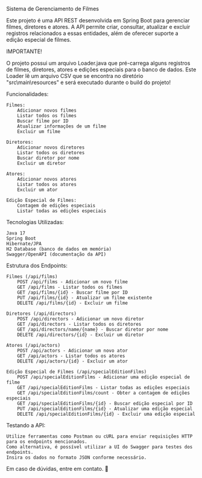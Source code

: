 Sistema de Gerenciamento de Filmes

Este projeto é uma API REST desenvolvida em Spring Boot para gerenciar filmes, diretores e atores. A API permite criar, consultar, atualizar e excluir registros relacionados a essas entidades, além de oferecer suporte a edição especial de filmes.

IMPORTANTE!

O projeto possui um arquivo Loader.java que pré-carrega alguns registros de filmes, diretores, atores e edições especiais para o banco de dados.
Este Loader lê um arquivo CSV que se encontra no diretório "src\main\resources" e será executado durante o build do projeto!

Funcionalidades:

    Filmes:
        Adicionar novos filmes
        Listar todos os filmes
        Buscar filme por ID
        Atualizar informações de um filme
        Excluir um filme

    Diretores:
        Adicionar novos diretores
        Listar todos os diretores
        Buscar diretor por nome
        Excluir um diretor

    Atores:
        Adicionar novos atores
        Listar todos os atores
        Excluir um ator

    Edição Especial de Filmes:
        Contagem de edições especiais
        Listar todas as edições especiais

Tecnologias Utilizadas:

    Java 17
    Spring Boot
    Hibernate/JPA
    H2 Database (banco de dados em memória)
    Swagger/OpenAPI (documentação da API)

Estrutura dos Endpoints:

    Filmes (/api/films)
        POST /api/films - Adicionar um novo filme
        GET /api/films - Listar todos os filmes
        GET /api/films/{id} - Buscar filme por ID
        PUT /api/films/{id} - Atualizar um filme existente
        DELETE /api/films/{id} - Excluir um filme

    Diretores (/api/directors)
        POST /api/directors - Adicionar um novo diretor
        GET /api/directors - Listar todos os diretores
        GET /api/directors/name/{name} - Buscar diretor por nome
        DELETE /api/directors/{id} - Excluir um diretor

    Atores (/api/actors)
        POST /api/actors - Adicionar um novo ator
        GET /api/actors - Listar todos os atores
        DELETE /api/actors/{id} - Excluir um ator

    Edição Especial de Filmes (/api/specialEditionFilms)
        POST /api/specialEditionFilms - Adicionar uma edição especial de filme
        GET /api/specialEditionFilms - Listar todas as edições especiais
        GET /api/specialEditionFilms/count - Obter a contagem de edições especiais
        GET /api/specialEditionFilms/{id} - Buscar edição especial por ID
        PUT /api/specialEditionFilms/{id} - Atualizar uma edição especial
        DELETE /api/specialEditionFilms/{id} - Excluir uma edição especial

Testando a API:

    Utilize ferramentas como Postman ou cURL para enviar requisições HTTP para os endpoints mencionados.
    Como alternativa, é possível utilizar a UI do Swagger para testes dos endpoints.
    Insira os dados no formato JSON conforme necessário.

Em caso de dúvidas, entre em contato. 🚀
